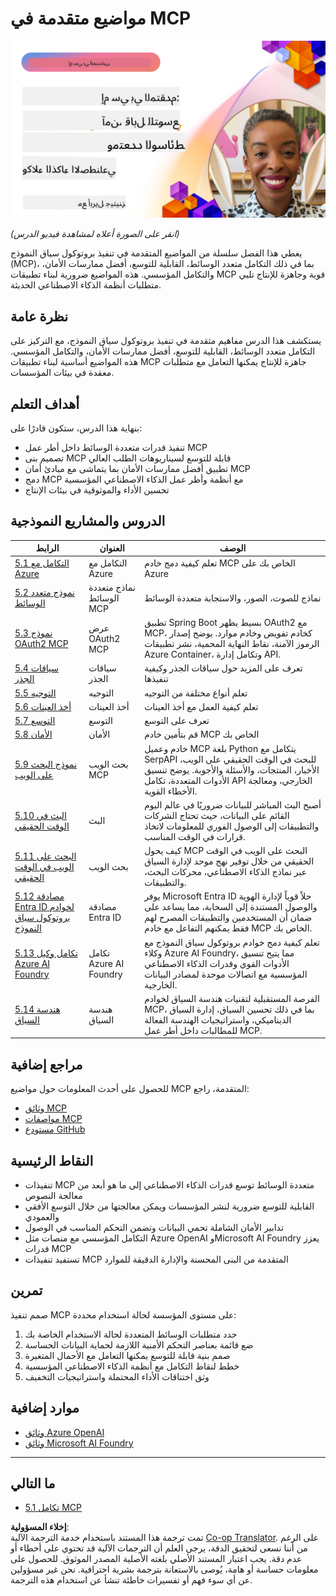 <!--
CO_OP_TRANSLATOR_METADATA:
{
  "original_hash": "d204bc94ea6027d06a703b21b711ca57",
  "translation_date": "2025-08-18T13:37:34+00:00",
  "source_file": "05-AdvancedTopics/README.md",
  "language_code": "ar"
}
-->
# مواضيع متقدمة في MCP

[![MCP المتقدم: وكلاء الذكاء الاصطناعي الآمنة، القابلة للتوسع، ومتعددة الوسائط](../../../translated_images/06.42259eaf91fccfc6d06ef1c126c9db04bbff9e5f60a87b782a2ec2616163142f.ar.png)](https://youtu.be/4yjmGvJzYdY)

_(انقر على الصورة أعلاه لمشاهدة فيديو الدرس)_

يغطي هذا الفصل سلسلة من المواضيع المتقدمة في تنفيذ بروتوكول سياق النموذج (MCP)، بما في ذلك التكامل متعدد الوسائط، القابلية للتوسع، أفضل ممارسات الأمان، والتكامل المؤسسي. هذه المواضيع ضرورية لبناء تطبيقات MCP قوية وجاهزة للإنتاج تلبي متطلبات أنظمة الذكاء الاصطناعي الحديثة.

## نظرة عامة

يستكشف هذا الدرس مفاهيم متقدمة في تنفيذ بروتوكول سياق النموذج، مع التركيز على التكامل متعدد الوسائط، القابلية للتوسع، أفضل ممارسات الأمان، والتكامل المؤسسي. هذه المواضيع أساسية لبناء تطبيقات MCP جاهزة للإنتاج يمكنها التعامل مع متطلبات معقدة في بيئات المؤسسات.

## أهداف التعلم

بنهاية هذا الدرس، ستكون قادرًا على:

- تنفيذ قدرات متعددة الوسائط داخل أطر عمل MCP
- تصميم بنى MCP قابلة للتوسع لسيناريوهات الطلب العالي
- تطبيق أفضل ممارسات الأمان بما يتماشى مع مبادئ أمان MCP
- دمج MCP مع أنظمة وأطر عمل الذكاء الاصطناعي المؤسسية
- تحسين الأداء والموثوقية في بيئات الإنتاج

## الدروس والمشاريع النموذجية

| الرابط | العنوان | الوصف |
|--------|---------|-------|
| [5.1 التكامل مع Azure](./mcp-integration/README.md) | التكامل مع Azure | تعلم كيفية دمج خادم MCP الخاص بك على Azure |
| [5.2 نموذج متعدد الوسائط](./mcp-multi-modality/README.md) | نماذج متعددة الوسائط MCP | نماذج للصوت، الصور، والاستجابة متعددة الوسائط |
| [5.3 نموذج OAuth2 MCP](../../../05-AdvancedTopics/mcp-oauth2-demo) | عرض OAuth2 MCP | تطبيق Spring Boot بسيط يظهر OAuth2 مع MCP، كخادم تفويض وخادم موارد. يوضح إصدار الرموز الآمنة، نقاط النهاية المحمية، نشر تطبيقات Azure Container، وتكامل إدارة API. |
| [5.4 سياقات الجذر](./mcp-root-contexts/README.md) | سياقات الجذر | تعرف على المزيد حول سياقات الجذر وكيفية تنفيذها |
| [5.5 التوجيه](./mcp-routing/README.md) | التوجيه | تعلم أنواع مختلفة من التوجيه |
| [5.6 أخذ العينات](./mcp-sampling/README.md) | أخذ العينات | تعلم كيفية العمل مع أخذ العينات |
| [5.7 التوسع](./mcp-scaling/README.md) | التوسع | تعرف على التوسع |
| [5.8 الأمان](./mcp-security/README.md) | الأمان | قم بتأمين خادم MCP الخاص بك |
| [5.9 نموذج البحث على الويب](./web-search-mcp/README.md) | بحث الويب MCP | خادم وعميل MCP بلغة Python يتكامل مع SerpAPI للبحث في الوقت الحقيقي على الويب، الأخبار، المنتجات، والأسئلة والأجوبة. يوضح تنسيق الأدوات المتعددة، تكامل API الخارجي، ومعالجة الأخطاء القوية. |
| [5.10 البث في الوقت الحقيقي](./mcp-realtimestreaming/README.md) | البث | أصبح البث المباشر للبيانات ضروريًا في عالم اليوم القائم على البيانات، حيث تحتاج الشركات والتطبيقات إلى الوصول الفوري للمعلومات لاتخاذ قرارات في الوقت المناسب. |
| [5.11 البحث على الويب في الوقت الحقيقي](./mcp-realtimesearch/README.md) | بحث الويب | كيف يحول MCP البحث على الويب في الوقت الحقيقي من خلال توفير نهج موحد لإدارة السياق عبر نماذج الذكاء الاصطناعي، محركات البحث، والتطبيقات. |
| [5.12 مصادقة Entra ID لخوادم بروتوكول سياق النموذج](./mcp-security-entra/README.md) | مصادقة Entra ID | يوفر Microsoft Entra ID حلاً قوياً لإدارة الهوية والوصول المستندة إلى السحابة، مما يساعد على ضمان أن المستخدمين والتطبيقات المصرح لهم فقط يمكنهم التفاعل مع خادم MCP الخاص بك. |
| [5.13 تكامل وكيل Azure AI Foundry](./mcp-foundry-agent-integration/README.md) | تكامل Azure AI Foundry | تعلم كيفية دمج خوادم بروتوكول سياق النموذج مع وكلاء Azure AI Foundry، مما يتيح تنسيق الأدوات القوي وقدرات الذكاء الاصطناعي المؤسسية مع اتصالات موحدة لمصادر البيانات الخارجية. |
| [5.14 هندسة السياق](./mcp-contextengineering/README.md) | هندسة السياق | الفرصة المستقبلية لتقنيات هندسة السياق لخوادم MCP، بما في ذلك تحسين السياق، إدارة السياق الديناميكي، واستراتيجيات الهندسة الفعالة للمطالبات داخل أطر عمل MCP. |

## مراجع إضافية

للحصول على أحدث المعلومات حول مواضيع MCP المتقدمة، راجع:
- [وثائق MCP](https://modelcontextprotocol.io/)
- [مواصفات MCP](https://spec.modelcontextprotocol.io/)
- [مستودع GitHub](https://github.com/modelcontextprotocol)

## النقاط الرئيسية

- تنفيذات MCP متعددة الوسائط توسع قدرات الذكاء الاصطناعي إلى ما هو أبعد من معالجة النصوص
- القابلية للتوسع ضرورية لنشر المؤسسات ويمكن معالجتها من خلال التوسع الأفقي والعمودي
- تدابير الأمان الشاملة تحمي البيانات وتضمن التحكم المناسب في الوصول
- التكامل المؤسسي مع منصات مثل Azure OpenAI وMicrosoft AI Foundry يعزز قدرات MCP
- تستفيد تنفيذات MCP المتقدمة من البنى المحسنة والإدارة الدقيقة للموارد

## تمرين

صمم تنفيذ MCP على مستوى المؤسسة لحالة استخدام محددة:

1. حدد متطلبات الوسائط المتعددة لحالة الاستخدام الخاصة بك
2. ضع قائمة بعناصر التحكم الأمنية اللازمة لحماية البيانات الحساسة
3. صمم بنية قابلة للتوسع يمكنها التعامل مع الأحمال المتغيرة
4. خطط لنقاط التكامل مع أنظمة الذكاء الاصطناعي المؤسسية
5. وثق اختناقات الأداء المحتملة واستراتيجيات التخفيف

## موارد إضافية

- [وثائق Azure OpenAI](https://learn.microsoft.com/en-us/azure/ai-services/openai/)
- [وثائق Microsoft AI Foundry](https://learn.microsoft.com/en-us/ai-services/)

---

## ما التالي

- [5.1 تكامل MCP](./mcp-integration/README.md)

**إخلاء المسؤولية**:  
تمت ترجمة هذا المستند باستخدام خدمة الترجمة الآلية [Co-op Translator](https://github.com/Azure/co-op-translator). على الرغم من أننا نسعى لتحقيق الدقة، يرجى العلم أن الترجمات الآلية قد تحتوي على أخطاء أو عدم دقة. يجب اعتبار المستند الأصلي بلغته الأصلية المصدر الموثوق. للحصول على معلومات حساسة أو هامة، يُوصى بالاستعانة بترجمة بشرية احترافية. نحن غير مسؤولين عن أي سوء فهم أو تفسيرات خاطئة تنشأ عن استخدام هذه الترجمة.